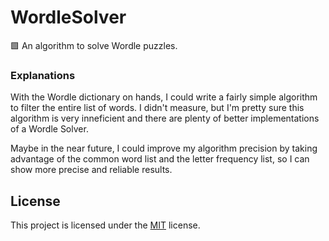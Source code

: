 # WordleSolver
:green_square: An algorithm to solve Wordle puzzles.

### Explanations
With the Wordle dictionary on hands, I could write a fairly simple algorithm to filter the entire list of words. I didn't measure,
but I'm pretty sure this algorithm is very inneficient and there are plenty of better implementations of a Wordle Solver.

Maybe in the near future, I could improve my algorithm precision by taking advantage of the common word list and the letter frequency list, so I can show more precise and reliable results.

## License
This project is licensed under the [MIT](./LICENSE) license.
